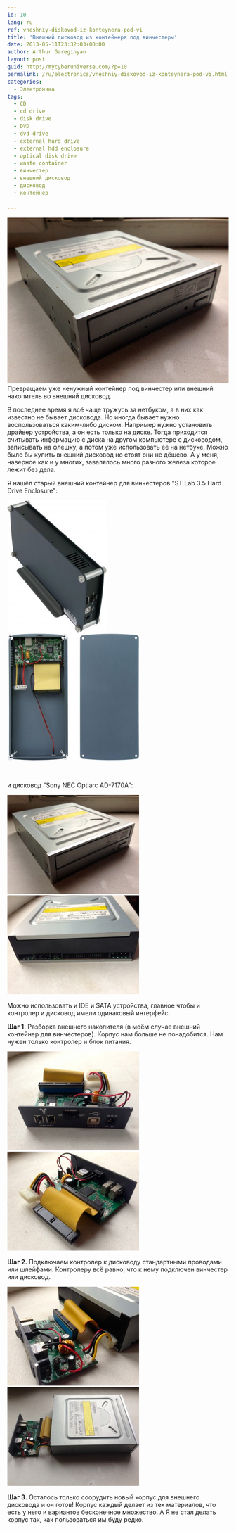 ```yaml
---
id: 10
lang: ru
ref: vneshniy-diskovod-iz-konteynera-pod-vi
title: 'Внешний дисковод из контейнера под винчестеры'
date: 2013-05-11T23:32:03+00:00
author: Arthur Gareginyan
layout: post
guid: http://mycyberuniverse.com/?p=10
permalink: /ru/electronics/vneshniy-diskovod-iz-konteynera-pod-vi.html
categories:
  - Электроника
tags:
  - CD
  - cd drive
  - disk drive
  - DVD
  - dvd drive
  - external hard drive
  - external hdd enclosure
  - optical disk drive
  - waste container
  - винчестер
  - внешний дисковод
  - дисковод
  - контейнер

---
```


![thumb](/images/IMG_1480.jpg)
Превращаем уже ненужный контейнер под винчестер или внешний накопитель во внешний дисковод.

В последнее время я всё чаще тружусь за нетбуком, а в них как известно не бывает дисковода. Но иногда бывает нужно воспользоваться каким-либо диском. Например нужно установить драйвер устройства, а он есть только на диске. Тогда приходится считывать информацию с диска на другом компьютере с дисководом, записывать на флешку, а потом уже использовать её на нетбуке. Можно было бы купить внешний дисковод но стоят они не дёшево. А у меня, наверное как и у многих, завалялось много разного железа которое лежит без дела.

Я нашёл старый внешний контейнер для винчестеров "ST Lab 3.5 Hard Drive Enclosure":

<img class=" size-medium wp-image-619 alignleft" src="/images/p5-226x300.jpg" alt="p5" width="226" height="300" /> <img class=" size-medium wp-image-618 aligncenter" src="/images/p2-300x288.jpg" alt="p2" width="300" height="288" />

&nbsp;

и дисковод "Sony NEC Optiarc AD-7170A":

<img class=" size-medium wp-image-614 alignleft" src="/images/IMG_1480-300x225.jpg" alt="IMG_1480" width="300" height="225" /> <img class=" size-medium wp-image-615 aligncenter" src="/images/IMG_1481-300x225.jpg" alt="IMG_1481" width="300" height="225" />

Можно использовать и IDE и SATA устройства, главное чтобы и контролер и дисковод имели одинаковый интерфейс.


<strong>Шаг 1.</strong> Разборка внешнего накопителя (в моём случае внешний контейнер для винчестеров). Корпус нам больше не понадобится. Нам нужен только контролер и блок питания.

<img class=" size-medium wp-image-612 alignleft" src="/images/IMG_1483-300x225.jpg" alt="IMG_1483" width="300" height="225" /> <img class=" size-medium wp-image-613 aligncenter" src="/images/IMG_1482-300x225.jpg" alt="IMG_1482" width="300" height="225" />

<strong>Шаг 2.</strong> Подключаем контролер к дисководу стандартными проводами или шлейфами. Контролеру всё равно, что к нему подключен винчестер или дисковод.

<img class=" size-medium wp-image-616 alignleft" src="/images/IMG_1479-300x225.jpg" alt="IMG_1479" width="300" height="225" /> <img class="aligncenter size-medium wp-image-617" src="/images/IMG_1478-300x225.jpg" alt="IMG_1478" width="300" height="225" />

<strong>Шаг 3.</strong> Осталось только соорудить новый корпус для внешнего дисковода и он готов! Корпус каждый делает из тех материалов, что есть у него и вариантов бесконечное множество. А Я не стал делать корпус так, как пользоваться им буду редко.
